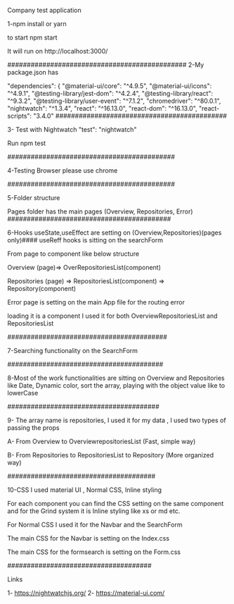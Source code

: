 Company test application 

1-npm install or yarn

to start npm start

It will run on http://localhost:3000/

##############################################
2-My package.json has

"dependencies": {
    "@material-ui/core": "^4.9.5",
    "@material-ui/icons": "^4.9.1",
    "@testing-library/jest-dom": "^4.2.4",
    "@testing-library/react": "^9.3.2",
    "@testing-library/user-event": "^7.1.2",
    "chromedriver": "^80.0.1",
    "nightwatch": "^1.3.4",
    "react": "^16.13.0",
    "react-dom": "^16.13.0",
    "react-scripts": "3.4.0"
############################################

3- Test with Nightwatch
"test": "nightwatch"

Run npm test

###########################################

4-Testing Browser please use chrome

###########################################

5-Folder structure 

Pages folder has the main pages (Overview, Repositories, Error)
##########################################

6-Hooks useState,useEffect are setting on (Overview,Repositories)(pages only)####  useReff hooks is sitting on the searchForm

From page to component like below structure

Overview (page)=> OverRepositoriesList(component)

Repositories (page) => RepositoriesList(component) => Repository(component)

Error page is setting on the main App file for the routing error

loading it is a component I used it for both OverviewRepositoriesList and RepositoriesList

#########################################

7-Searching functionality on the SearchForm

########################################

8-Most of the work functionalities are sitting on Overview and Repositories like Date, Dynamic color, sort the array, playing with the object value like to lowerCase

#######################################

9- The array name is repositories, I used it for my data , I used two types of passing the props 

A- From Overview to OverviewrepositoriesList (Fast, simple way)

B- From Repositories to RepositoriesList to Repository (More organized way)

######################################

10-CSS  I used material UI , Normal CSS, Inline styling

For each component you can find the CSS setting on the same component and for the Grind system it is Inline styling like xs or md etc.

For Normal CSS I used it for the Navbar and the SearchForm 

The main CSS for the Navbar is setting on the Index.css

The main CSS for the formsearch is setting on the Form.css

#####################################

Links 

1- https://nightwatchjs.org/
2- https://material-ui.com/

